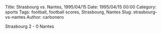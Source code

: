 Title: Strasbourg vs. Nantes, 1995/04/15
Date: 1995/04/15 00:00
Category: sports
Tags: football, football scores, Strasbourg, Nantes
Slug: strasbourg-vs-nantes
Author: carbonero


Strasbourg 2 - 0 Nantes
